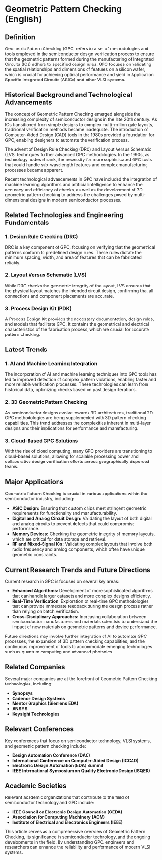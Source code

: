 # Geometric Pattern Checking (English)

## Definition
Geometric Pattern Checking (GPC) refers to a set of methodologies and tools employed in the semiconductor design verification process to ensure that the geometric patterns formed during the manufacturing of Integrated Circuits (ICs) adhere to specified design rules. GPC focuses on validating the spatial relationships and dimensions of features on a silicon wafer, which is crucial for achieving optimal performance and yield in Application Specific Integrated Circuits (ASICs) and other VLSI systems.

## Historical Background and Technological Advancements
The concept of Geometric Pattern Checking emerged alongside the increasing complexity of semiconductor designs in the late 20th century. As ICs transitioned from simple designs to complex multi-million gate layouts, traditional verification methods became inadequate. The introduction of Computer-Aided Design (CAD) tools in the 1980s provided a foundation for GPC, enabling designers to automate the verification process. 

The advent of Design Rule Checking (DRC) and Layout Versus Schematic (LVS) techniques further advanced GPC methodologies. In the 1990s, as technology nodes shrank, the necessity for more sophisticated GPC tools that could handle sub-wavelength features and complex manufacturing processes became apparent. 

Recent technological advancements in GPC have included the integration of machine learning algorithms and artificial intelligence to enhance the accuracy and efficiency of checks, as well as the development of 3D geometric pattern checking to address the challenges posed by multi-dimensional designs in modern semiconductor processes.

## Related Technologies and Engineering Fundamentals

### 1. Design Rule Checking (DRC)
DRC is a key component of GPC, focusing on verifying that the geometrical patterns conform to predefined design rules. These rules dictate the minimum spacing, width, and area of features that can be fabricated reliably.

### 2. Layout Versus Schematic (LVS)
While DRC checks the geometric integrity of the layout, LVS ensures that the physical layout matches the intended circuit design, confirming that all connections and component placements are accurate.

### 3. Process Design Kit (PDK)
A Process Design Kit provides the necessary documentation, design rules, and models that facilitate GPC. It contains the geometrical and electrical characteristics of the fabrication process, which are crucial for accurate pattern checking.

## Latest Trends

### 1. AI and Machine Learning Integration
The incorporation of AI and machine learning techniques into GPC tools has led to improved detection of complex pattern violations, enabling faster and more reliable verification processes. These technologies can learn from historical data, optimizing checks based on past design iterations.

### 2. 3D Geometric Pattern Checking
As semiconductor designs evolve towards 3D architectures, traditional 2D GPC methodologies are being supplemented with 3D pattern checking capabilities. This trend addresses the complexities inherent in multi-layer designs and their implications for performance and manufacturing.

### 3. Cloud-Based GPC Solutions
With the rise of cloud computing, many GPC providers are transitioning to cloud-based solutions, allowing for scalable processing power and collaborative design verification efforts across geographically dispersed teams.

## Major Applications
Geometric Pattern Checking is crucial in various applications within the semiconductor industry, including:

- **ASIC Design:** Ensuring that custom chips meet stringent geometric requirements for functionality and manufacturability.
- **Digital and Analog Circuit Design:** Validating the layout of both digital and analog circuits to prevent defects that could compromise performance.
- **Memory Devices:** Checking the geometric integrity of memory layouts, which are critical for data storage and retrieval.
- **RF and Mixed-Signal ICs:** Validating complex layouts that involve both radio frequency and analog components, which often have unique geometric constraints.

## Current Research Trends and Future Directions
Current research in GPC is focused on several key areas:

- **Enhanced Algorithms:** Development of more sophisticated algorithms that can handle larger datasets and more complex designs efficiently.
- **Real-Time Verification:** Exploration of real-time GPC methodologies that can provide immediate feedback during the design process rather than relying on batch verification.
- **Cross-Disciplinary Approaches:** Increasing collaboration between semiconductor manufacturers and materials scientists to understand the impact of new materials on geometric patterns and device performance.

Future directions may involve further integration of AI to automate GPC processes, the expansion of 3D pattern checking capabilities, and the continuous improvement of tools to accommodate emerging technologies such as quantum computing and advanced photonics.

## Related Companies
Several major companies are at the forefront of Geometric Pattern Checking technologies, including:
- **Synopsys**
- **Cadence Design Systems**
- **Mentor Graphics (Siemens EDA)**
- **ANSYS**
- **Keysight Technologies**

## Relevant Conferences
Key conferences that focus on semiconductor technology, VLSI systems, and geometric pattern checking include:
- **Design Automation Conference (DAC)**
- **International Conference on Computer-Aided Design (ICCAD)**
- **Electronic Design Automation (EDA) Summit**
- **IEEE International Symposium on Quality Electronic Design (ISQED)**

## Academic Societies
Relevant academic organizations that contribute to the field of semiconductor technology and GPC include:
- **IEEE Council on Electronic Design Automation (CEDA)**
- **Association for Computing Machinery (ACM)**
- **Institute of Electrical and Electronics Engineers (IEEE)**

This article serves as a comprehensive overview of Geometric Pattern Checking, its significance in semiconductor technology, and the ongoing developments in the field. By understanding GPC, engineers and researchers can enhance the reliability and performance of modern VLSI systems.